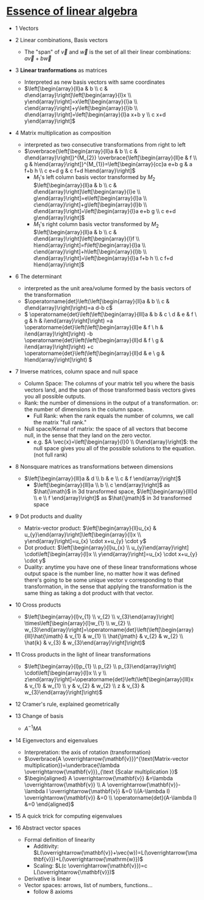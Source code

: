 # [Essence of linear algebra](https://www.youtube.com/playlist?list=PLZHQObOWTQDPD3MizzM2xVFitgF8hE_ab)

- 1 Vectors
- 2 Linear combinations, Basis vectors
	- The "span" of $\vec{v}$ and $\vec{w}$ is the set of all their linear combinations: 
		$a \vec{v}+b \vec{w}$
- 3 **Linear tranformations** as matrices
	- Interpreted as new basis vectors with same coordinates
	- $\left[\begin{array}{ll}a & b \\ c & d\end{array}\right]\left[\begin{array}{l}x \\ y\end{array}\right]=x\left[\begin{array}{l}a \\ c\end{array}\right]+y\left[\begin{array}{l}b \\ d\end{array}\right]=\left[\begin{array}{l}a x+b y \\ c x+d y\end{array}\right]$
- 4 Matrix multiplication as composition
	- interpreted as two consecutive transformations from right to left 
	- $\overbrace{\left[\begin{array}{ll}a & b \\ c & d\end{array}\right]}^{M_{2}} \overbrace{\left[\begin{array}{ll}e & f \\ g & h\end{array}\right]}^{M_{1}}=\left[\begin{array}{cc}a e+b g & a f+b h \\ c e+d g & c f+d h\end{array}\right]$
		- $M_1$'s left column basis vector transformed by $M_2$ 
			$\left[\begin{array}{ll}a & b \\ c & d\end{array}\right]\left[\begin{array}{l}e \\ g\end{array}\right]=e\left[\begin{array}{l}a \\ c\end{array}\right]+g\left[\begin{array}{l}b \\ d\end{array}\right]=\left[\begin{array}{l}a e+b g \\ c e+d g\end{array}\right]$
		- $M_1$'s right column basis vector transformed by $M_2$ 
			$\left[\begin{array}{ll}a & b \\ c & d\end{array}\right]\left[\begin{array}{l}f \\ h\end{array}\right]=f\left[\begin{array}{l}a \\ c\end{array}\right]+h\left[\begin{array}{l}b \\ d\end{array}\right]=\left[\begin{array}{l}a f+b h \\ c f+d h\end{array}\right]$
- 6 The determinant
	- interpreted as the unit area/volume formed by the basis vectors of the transformation
	- $\operatorname{det}\left(\left[\begin{array}{ll}a & b \\ c & d\end{array}\right]\right)=a d-b c$
	- $ \operatorname{det}\left(\left[\begin{array}{lll}a & b & c \\ d & e & f \\ g & h & i\end{array}\right]\right) =a \operatorname{det}\left(\left[\begin{array}{ll}e & f \\ h & i\end{array}\right]\right)  -b \operatorname{det}\left(\left[\begin{array}{ll}d & f \\ g & i\end{array}\right]\right)  +c \operatorname{det}\left(\left[\begin{array}{ll}d & e \\ g & h\end{array}\right]\right) $

- 7 Inverse matrices, column space and null space
	- Column Space: The columns of your matrix tell you where the basis vectors land, and the span of those transformed basis vectors gives you all possible outputs.
	- Rank: the number of dimensions in the output of a transformation.
		or: the number of dimensions in the column space.
		- Full Rank: when the rank equals the number of columns, we call the matrix "full rank."
	- Null space/Kernal of matrix: the space of all vectors that become null, in the sense that they land on the zero vector.
		- e.g. $A \vec{x}=\left[\begin{array}{l}0 \\ 0\end{array}\right]$: the null space gives you all of the possible solutions to the equation. (not full rank)
- 8 Nonsquare matrices as transformations between dimensions
	- $\left[\begin{array}{lll}a & d \\ b & e \\ c & f \end{array}\right]$
		- $\left[\begin{array}{lll}a \\ b  \\ c  \end{array}\right]$ as $\hat{\imath}$ in 3d transformed space, $\left[\begin{array}{lll}d \\ e \\ f \end{array}\right]$ as $\hat{\jmath}$ in 3d transformed space
- 9 Dot products and duality
	- Matrix-vector product: $\left[\begin{array}{ll}u_{x} & u_{y}\end{array}\right]\left[\begin{array}{l}x \\ y\end{array}\right]=u_{x} \cdot x+u_{y} \cdot y$
	- Dot product: $\left[\begin{array}{l}u_{x} \\ u_{y}\end{array}\right] \cdot\left[\begin{array}{l}x \\ y\end{array}\right]=u_{x} \cdot x+u_{y} \cdot y$
	- Duality: anytime you have one of these linear transformations whose output space is the number line, no matter how it was defined there's going to be some unique vector v corresponding to that transformation, in the sense that applying the transformation is the same thing as taking a dot product with that vector.
- 10 Cross products
	- $\left[\begin{array}{l}v_{1} \\ v_{2} \\ v_{3}\end{array}\right] \times\left[\begin{array}{l}w_{1} \\ w_{2} \\ w_{3}\end{array}\right]=\operatorname{det}\left(\left[\begin{array}{lll}\hat{\imath} & v_{1} & w_{1} \\ \hat{\jmath} & v_{2} & w_{2} \\ \hat{k} & v_{3} & w_{3}\end{array}\right]\right)$
- 11 Cross products in the light of linear transformations
	- $\left[\begin{array}{l}p_{1} \\ p_{2} \\ p_{3}\end{array}\right] \cdot\left[\begin{array}{l}x \\ y \\ z\end{array}\right]=\operatorname{det}\left(\left[\begin{array}{lll}x & v_{1} & w_{1} \\ y & v_{2} & w_{2} \\ z & v_{3} & w_{3}\end{array}\right]\right)$
- 12 Cramer's rule, explained geometrically
- 13 Change of basis
	- $A^{-1} M A$
- 14 Eigenvectors and eigenvalues
	- Interpretation: the axis of rotation (transformation)
	- $\overbrace{A \overrightarrow{\mathbf{v}}}^{\text{Matrix-vector multiplication}}=\underbrace{\lambda \overrightarrow{\mathbf{v}}}_{\text {Scalar multiplication }}$
	- $\begin{aligned} A \overrightarrow{\mathbf{v}} &=\lambda \overrightarrow{\mathbf{v}} \\ A \overrightarrow{\mathbf{v}}-\lambda I \overrightarrow{\mathbf{v}} &=0 \\(A-\lambda I) \overrightarrow{\mathbf{v}} &=0 \\ \operatorname{det}(A-\lambda I) &=0 \end{aligned}$
- 15 A quick trick for computing eigenvalues
- 16 Abstract vector spaces
	- Formal definition of linearity
		- Additivity: $L(\overrightarrow{\mathbf{v}}+\vec{w})=L(\overrightarrow{\mathbf{v}})+L(\overrightarrow{\mathrm{w}})$
		- Scaling: $L(c \overrightarrow{\mathbf{v}})=c L(\overrightarrow{\mathbf{v}})$
	- Derivative is linear
	- Vector spaces: arrows, list of numbers, functions...
		- follow 8 axioms























